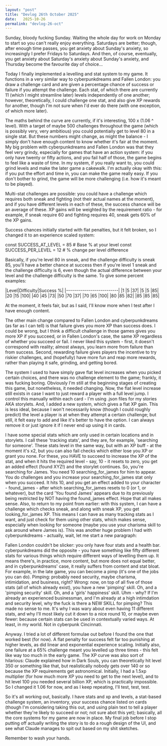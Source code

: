 ```yaml
---
layout: "post"
title: "Devlog 26th October 2025"
date:   2025-10-26
permalink: "devlog-26-oct"
---
```


Sunday, bloody fucking Sunday. Waiting the whole day for work on Monday to start so you can't really enjoy everything. Saturdays are better; though, after enough time passes, you get anxiety about Sunday's anxiety, so increasingly I prefer Fridays to Saturdays. And then, of course, eventually, you get anxiety about Saturday's anxiety about Sunday's anxiety, and Thursday become the favourite day of choice...

Today I finally implemented a levelling and stat system to my game. It functions in a very similar way to cyberpunkdreams and Fallen London: you draw a challenge card and are given a percentage chance of success or failure if you attempt the challenge. Each stat, of which there are currently 11 (which I might streamline later) levels independently of one another; however, theoretically, I could challenge one stat, and also give XP rewards for another, though I'm not sure when I'd ever do there (with one exception, of which more later).

The maths behind the curve are currently, if it's interesting, 100 x (1.06 ^ level). With a target of maybe 500 challenges throughout the game (which is possibly very, very ambitious) you could potentially get to level 80 in a single stat. But these numbers might change, as might the balance - I simply don't have enough content to know whether it's fair at the moment. My big problem with cyberpunkdreams and Fallen London was that they feel very grindy, especially for games that have an action system: if you only have twenty or fifty actions, and you fail half of those, the game begins to feel like a waste of time. In my system, if you really want to, you could grind levels and make the later game a cakewalk. I'm actually okay with this: if you put the effort and time in, you can make the game really easy. If you don't bother to grind, the game will be more challenging (i.e. how it's meant to be played).

Multi-stat challenges are possible: you could have a challenge which requires both sneak and fighting (not their actual names at the moment), and if you have different levels in each of these, the success chance will be an average of these. XP gains will be weighted by the requirement ratio - for example, if sneak require 60 and fighting requires 40, sneak gets 60% of the XP gains.

Success chances initially started with flat penalties, but it felt broken, so I changed it to an experience scaled system:

const SUCCESS_AT_LEVEL = 85      # Base % at your level
const SUCCESS_PER_LEVEL = 12     # % change per level difference

Basically, if you're level 80 in sneak, and the challenge difficulty is sneak 85, you'll have a better chance at success then if you're level 1 sneak and the challenge difficulty is 6, even though the actual difference between your level and the challenge difficulty is the same. To give some percent examples:

|Level|Difficulty|Success %|
|--------------------------|
|1      |5      |37|
|5      |5      |85|
|20     |15     |100|
|40     |45     |73|
|50     |70     |37|
|70     |65     |100|
|80     |85     |82|
|85     |85     |85|

At the moment, it feels fair, but as I said, I'll know more when I test after I have enough content.

The other main change compared to Fallen London and cyberpunkdreams (as far as I can tell) is that failure gives you more XP than success does. I could be wrong, but I think a difficult challenge in those games gives you more XP if you succeed, or in Fallen London's case, the same XP regardless of whether you succeed or fail. I never liked this system - first, it doesn't correspond with reality; almost always, you learn more from failure than from success. Second, rewarding failure gives players the incentive to try riskier challenges, and (hopefully) have more fun and reap more rewards, rather than playing it safe, grinding, and getting bored.

The system I used to have simply gave flat level increases when you picked certain choices, and there was no challenge element to the game; frankly, it was fucking boring. Obviously I'm still at the beginning stages of creating this game, but nonetheless, it needed changing. Now, the flat level increase still exists in case I want to just reward a player with a full level jump. I control this manually within each card - I'm using .json files for my stories AKA storylets. And, I added a new system, which gives a flat XP gain. This is less ideal, because I won't necessarily know (though I could roughly predict) the level a player is at when they attempt a certain challenge; but still, it felt easy to add and like it's better to have the option. I can always remove it or just ignore it if I never end up using it in cards.

I have some special stats which are only used in certain locations and in storylets. I call these 'tracking stats', and they are, for example, 'searching for someone'. These stats level in the same way, but with an XP buff - at the moment it's x2, but you can also fail checks which either lose you XP or grant you none. For these, you HAVE to succeed to increase the XP of the stat, and when it hits the required level - say, 10 - it resets to zero, you get an added effect (found XYZ!) and the storylet continues. So, you're searching for James. You need 10 searching_for_james for him to appear. You do challenges and you increase your searching_for_james stat only when you succeed. It hits 10, and you get an effect added to your character - found_james - after which searching_for_james resets to 0 (or 1, or whatever), but the card 'You found James' appears due to its previously being restricted by NOT having the found_james effect. Hope that all makes sense. Also, to return to my point from earlier: with this system, I can have a challenge which checks sneak, and along with sneak XP, you get looking_for_james XP. This means I can have as many tracking stats as I want, and just check for them using other stats, which makes sense, especially when looking for someone (maybe you use your charisma skill to ask around where James is). This was another huge problem I had with cyberpunkdreams - actually, wait, let me start a new paragraph:

Fallen London couldn't be slicker: you only have four stats and a health bar. cyberpunkdreams did the opposite - you have something like fifty different stats for various things which require different ways of levelling them up. It means there's, in practice, more content, but more does not equal better, and in cyberpunkdreams' case, it really suffers from content and stat bloat. For example, in the late game, you can become a pimp (it's one of the jobs you can do). Pimping: probably need security, maybe charisma, intimidation, and business, right? Wrong: now, on top of all five of those stats (all of which already exist), you have a new 'pimping' skill. Oh, and a 'pimping security' skill. Oh, and a 'girls' happiness' skill. Uhm - why? If I'm already an experienced businessman, and I'm already at a high intimdation and security level, why the fuck is there a NEW SKILL for pimping? This made no sense to me. It's why I was wary about even having 11 different stats, and why I'll most likely cut it down to a nice round 10, or maybe even fewer: because certain stats can be used in contextually varied ways. At least, in my world. Not in cyberpunk Cincinnati.

Anyway. I tried a lot of different formulae out before I found the one that worked best (for now). A flat penalty for success felt far too punishing at higher levels, as did linear and exponential experience scaling. Initially also, one failure at a 65% challenge meant you levelled up three times - this felt like way too much in the early game. The XP curve was also sort of hilarious: Claude explained how in Dark Souls, you can theoretically hit level 350 or something like that, but realistically nobody gets over 140 or so because the XP requirements get astronomical. Initially, I had a 1.5xp multiplier (for how much more XP you need to get to the next level), and to hit level 100 you needed several billion XP, which is practically impossible. So I changed it 1.06 for now, and as I keep repeating, I'll test, test, test.

So it's all working out, basically. I have stats and xp and levels, a stat-based challenge system, an inventory, your success chance listed on cards (though I'm considering taking this out, and using plain text to tell a player whether they're likely to succeed or not; not sure abot this yet); basically, all the core systems for my game are now in place. My final job before I stop putting off actually writing the story is to do a rough design of the UI, and see what Claude manages to spit out based on my shit sketches.

Remember to wash your hands.